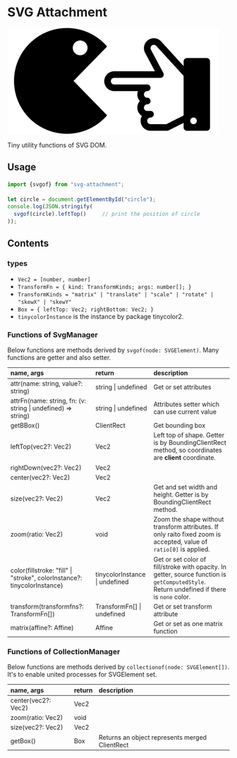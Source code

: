 # SVG Attachment

![attachment](https://github.com/Henoc/svg-attachment/blob/master/images/attachment.svg)

Tiny utility functions of SVG DOM.

## Usage

```typescript
import {svgof} from "svg-attachment";

let circle = document.getElementById("circle");
console.log(JSON.stringify(
  svgof(circle).leftTop()     // print the position of circle
));
```

## Contents

### types

- `Vec2 = [number, number]`
- `TransformFn = { kind: TransformKinds; args: number[]; }`
- `TransformKinds = "matrix" | "translate" | "scale" | "rotate" | "skewX" | "skewY"`
- `Box = { leftTop: Vec2; rightBottom: Vec2; }`
- `tinycolorInstance` is the instance by package tinycolor2.

### Functions of SvgManager

Below functions are methods derived by `svgof(node: SVGElement)`. Many functions are getter and also setter.

|name, args|return|description|
|:---|:---|:---|
|attr(name: string, value?: string)|string \| undefined| Get or set attributes |
|attrFn(name: string, fn: (v: string \| undefined) => string)|string \| undefined| Attributes setter which can use current value |
|getBBox()|ClientRect|Get bounding box|
|leftTop(vec2?: Vec2)|Vec2|Left top of shape. Getter is by BoundingClientRect method, so coordinates are **client** coordinate.|
|rightDown(vec2?: Vec2)|Vec2| |
|center(vec2?: Vec2)|Vec2| |
|size(vec2?: Vec2)|Vec2| Get and set width and height. Getter is by BoundingClientRect method. |
|zoom(ratio: Vec2)|void| Zoom the shape without transform attributes. If only raito fixed zoom is accepted, value of `ratio[0]` is applied. |
|color(fillstroke: "fill" \| "stroke", colorInstance?: tinycolorInstance) |tinycolorInstance \| undefined| Get or set color of fill/stroke with opacity. In getter, source function is `getComputedStyle`. Return undefined if there is `none` color. |
|transform(transformfns?: TransformFn[])|TransformFn[] \| undefined| Get or set transform attribute |
|matrix(affine?: Affine)|Affine| Get or set as one matrix function |

### Functions of CollectionManager

Below functions are methods derived by `collectionof(node: SVGElement[])`. It's to enable united processes for SVGElement set.

|name, args|return|description|
|:--|:--|:--|
|center(vec2?: Vec2)|Vec2| |
|zoom(ratio: Vec2)|void| |
|size(vec2?: Vec2)|Vec2| |
|getBox()|Box| Returns an object represents merged ClientRect |
